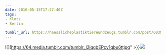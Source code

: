 ```yaml
---
date: 2010-05-15T17:27:40Z
tags:
- Klotz
- Berlin

tumblr_url: https://haesslicheplastiktiereundzeugs.tumblr.com/post/603950656
---
```

![](https://64.media.tumblr.com/tumblr_l2iqgbEPcv1qbu6ttjpg" >}}![](https://64.media.tumblr.com/tumblr_l2iqhcj23w1qbu6tt.jpg)

